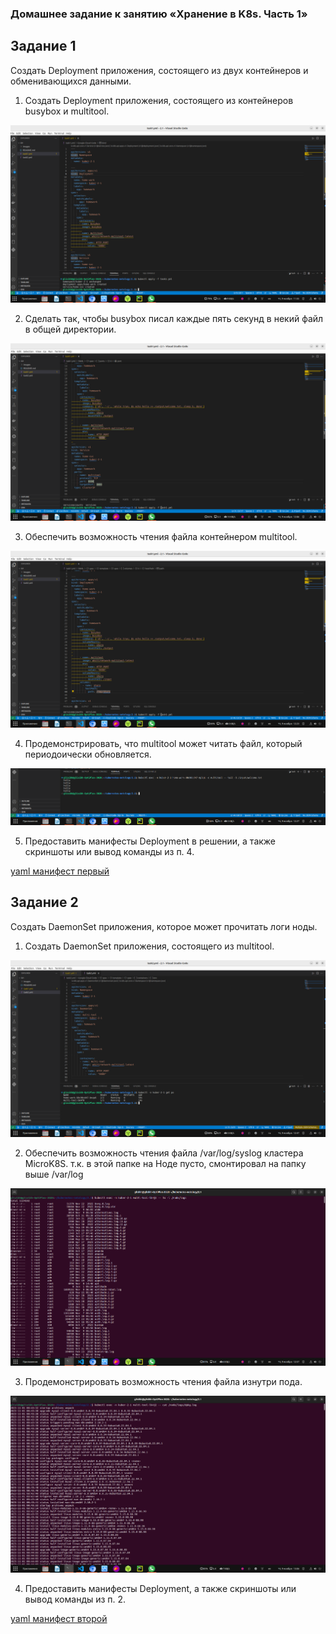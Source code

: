 ### Домашнее задание к занятию «Хранение в K8s. Часть 1»

## Задание 1

Создать Deployment приложения, состоящего из двух контейнеров и обменивающихся данными.

1. Создать Deployment приложения, состоящего из контейнеров busybox и multitool.

![Скрин 1](./images/1.png)

2. Сделать так, чтобы busybox писал каждые пять секунд в некий файл в общей директории.

![Скрин 2](./images/2.png)

3. Обеспечить возможность чтения файла контейнером multitool.

![Скрин 3](./images/3.png)

4. Продемонстрировать, что multitool может читать файл, который периодоически обновляется.

![Скрин 4](./images/4.png)

5. Предоставить манифесты Deployment в решении, а также скриншоты или вывод команды из п. 4.

[yaml манифест первый](https://github.com/george25031996/kubernetes-netology/blob/main/2.1/task1.yml)

## Задание 2

Создать DaemonSet приложения, которое может прочитать логи ноды.

1. Создать DaemonSet приложения, состоящего из multitool.

![Скрин 5](./images/5.png)

2. Обеспечить возможность чтения файла /var/log/syslog кластера MicroK8S.
т.к. в этой папке на Ноде пусто, смонтировал на папку выше /var/log

![Скрин 6](./images/6.png)

3. Продемонстрировать возможность чтения файла изнутри пода.

![Скрин 7](./images/7.png)

4. Предоставить манифесты Deployment, а также скриншоты или вывод команды из п. 2.

[yaml манифест второй](https://github.com/george25031996/kubernetes-netology/blob/main/2.1/task2.yml)
